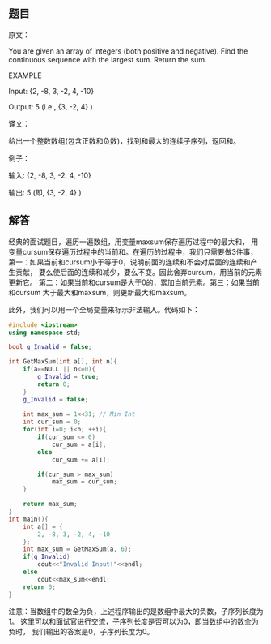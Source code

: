## 题目

原文：

You are given an array of integers (both positive and negative). Find the continuous sequence with the largest sum. Return the sum.

EXAMPLE

Input: {2, -8, 3, -2, 4, -10}

Output: 5 (i.e., {3, -2, 4} )

译文：

给出一个整数数组(包含正数和负数)，找到和最大的连续子序列，返回和。

例子：

输入: {2, -8, 3, -2, 4, -10}

输出: 5 (即, {3, -2, 4} )

## 解答

经典的面试题目，遍历一遍数组，用变量maxsum保存遍历过程中的最大和， 用变量cursum保存遍历过程中的当前和。在遍历的过程中，我们只需要做3件事， 第一：如果当前和cursum小于等于0，说明前面的连续和不会对后面的连续和产生贡献， 要么使后面的连续和减少，要么不变。因此舍弃cursum，用当前的元素更新它。 第二：如果当前和cursum是大于0的，累加当前元素。第三：如果当前和cursum 大于最大和maxsum，则更新最大和maxsum。

此外，我们可以用一个全局变量来标示非法输入。代码如下：

```cpp
#include <iostream>
using namespace std;

bool g_Invalid = false;

int GetMaxSum(int a[], int n){
    if(a==NULL || n<=0){
        g_Invalid = true;
        return 0;
    }
    g_Invalid = false;
    
    int max_sum = 1<<31; // Min Int
    int cur_sum = 0;
    for(int i=0; i<n; ++i){
        if(cur_sum <= 0)
            cur_sum = a[i];
        else
            cur_sum += a[i];

        if(cur_sum > max_sum)
            max_sum = cur_sum;
    }

    return max_sum;
}
int main(){
    int a[] = {
        2, -8, 3, -2, 4, -10
    };
    int max_sum = GetMaxSum(a, 6);
    if(g_Invalid)
        cout<<"Invalid Input!"<<endl;
    else
        cout<<max_sum<<endl;
    return 0;
}

```

注意：当数组中的数全为负，上述程序输出的是数组中最大的负数，子序列长度为1。 这里可以和面试官进行交流，子序列长度是否可以为0，即当数组中的数全为负时， 我们输出的答案是0，子序列长度为0。